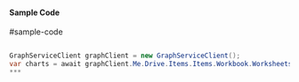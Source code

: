 #### Sample Code
#sample-code 

```C#

GraphServiceClient graphClient = new GraphServiceClient();
var charts = await graphClient.Me.Drive.Items.Items.Workbook.Worksheets.Worksheets.Charts.Request().GetAsync();
*** 

```